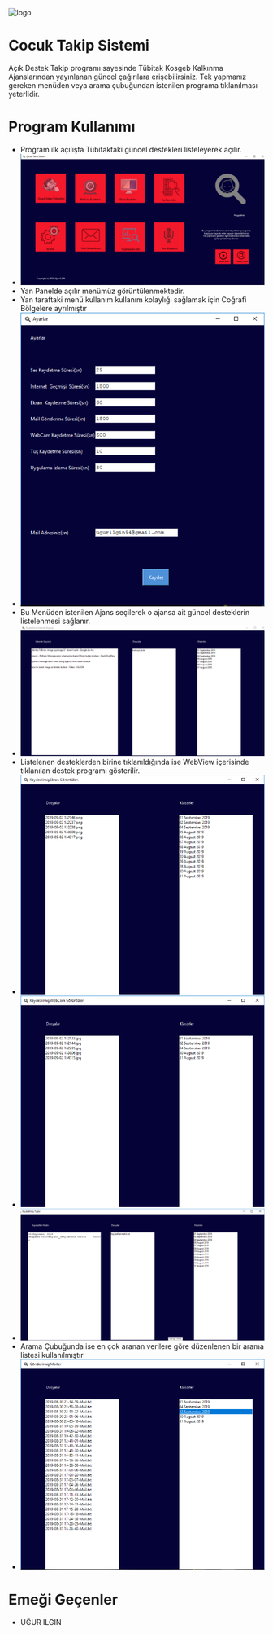 
![logo](/img/logo.png)
# Cocuk Takip Sistemi

Açık Destek Takip programı sayesinde Tübitak Kosgeb Kalkınma Ajanslarından yayınlanan güncel çağırılara erişebilirsiniz.
Tek yapmanız gereken menüden veya arama çubuğundan istenilen programa tıklanılması yeterlidir.



# Program Kullanımı
* Program ilk açılışta Tübitaktaki güncel destekleri listeleyerek açılır. 
* ![logo](/Ekran-SS/1.png)
* Yan Panelde açılır menümüz görüntülenmektedir.
* Yan taraftaki menü kullanım kullanım kolaylığı sağlamak için Coğrafi Bölgelere ayrılmıştır
*  ![logo](/Ekran-SS/6.png)
* Bu Menüden istenilen Ajans seçilerek o ajansa ait güncel desteklerin listelenmesi sağlanır.
*  ![logo](/Ekran-SS/2.png)
* Listelenen desteklerden birine tıklanıldığında ise WebView içerisinde tıklanılan destek programı gösterilir.
*  ![logo](/Ekran-SS/3.png)
*  ![logo](/Ekran-SS/4.png)
*  ![logo](/Ekran-SS/5.png)
* Arama Çubuğunda ise en çok aranan verilere göre düzenlenen bir arama listesi kullanılmıştır
*  ![logo](/Ekran-SS/7.png)

# Emeği Geçenler
* UĞUR ILGIN

